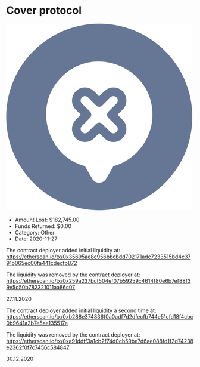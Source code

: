 # Cover protocol
![Cover protocol](/rektimages/Cover-protocol-fake.png)
- Amount Lost: $182,745.00
- Funds Returned: $0.00
- Category: Other
- Date: 2020-11-27

The contract deployer added initial liquidity at:  
https://etherscan.io/tx/0x35695ae8c956bbcbdd702171adc7233515bd4c3791b065ec00fa441cdecfb872  
  
The liquidity was removed by the contract deployer at:  
https://etherscan.io/tx/0x259a237bcf504ef07b59259c4614f80e6b7ef88f39e5d50b782321011aa86c07  
  
27.11.2020  
  
The contract deployer added initial liquidity a second time at:  
https://etherscan.io/tx/0xb288e374836f0a0adf7d2dfecfb744e51cfd18f4cbc0b9641a2b7e5ae135517e  
  
The liquidity was removed by the contract deployer at:  
https://etherscan.io/tx/0xa91ddff3a1cb2f74d0cb59be7d6ae088fd1f2d74238e2362f0f7c7456c584847  
  
30.12.2020



